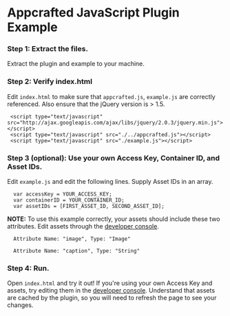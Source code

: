 # Appcrafted JavaScript Plugin Example

### Step 1: Extract the files.

Extract the plugin and example to your machine.

### Step 2: Verify index.html

Edit `index.html` to make sure that `appcrafted.js`, `example.js` are correctly referenced. Also ensure that the jQuery version is > 1.5.

     <script type="text/javascript" src="http://ajax.googleapis.com/ajax/libs/jquery/2.0.3/jquery.min.js"></script>
     <script type="text/javascript" src="./../appcrafted.js"></script>
     <script type="text/javascript" src="./example.js"></script>

### Step 3 (optional): Use your own Access Key, Container ID, and Asset IDs.

Edit `example.js` and edit the following lines. Supply Asset IDs in an array.

      var accessKey = YOUR_ACCESS_KEY;
      var containerID = YOUR_CONTAINER_ID;
      var assetIDs = [FIRST_ASSET_ID, SECOND_ASSET_ID];

**NOTE:** To use this example correctly, your assets should include these two attributes. Edit assets through the [developer console](https://developer.appcrafted.com).

	  Attribute Name: "image", Type: "Image"

	  Attribute Name: "caption", Type: "String"

### Step 4: Run.

Open `index.html` and try it out! If you're using your own Access Key and assets, try editing them in the [developer console](https://developer.appcrafted.com). Understand that assets are cached by the plugin, so you will need to refresh the page to see your changes.

